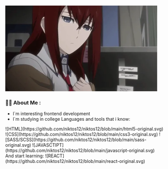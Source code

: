 ![Header](https://github.com/niktos12/niktos12/blob/main/giphy.webp)

### :man_technologist: About Me :

- I`m interesting frontend development
- I`m studying in college
   Languages and tools that i know:
<div>
  ![HTML](https://github.com/niktos12/niktos12/blob/main/html5-original.svg)
  ![CSS](https://github.com/niktos12/niktos12/blob/main/css3-original.svg)
  ![SASS/SCSS](https://github.com/niktos12/niktos12/blob/main/sass-original.svg)
  ![JAVASCTIPT](https://github.com/niktos12/niktos12/blob/main/javascript-original.svg)
</div>
And start learning:
![REACT](https://github.com/niktos12/niktos12/blob/main/react-original.svg)
